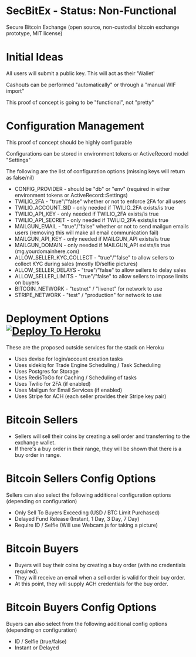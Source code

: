 # SecBitEx - Status: Non-Functional
Secure Bitcoin Exchange (open source, non-custodial bitcoin exchange prototype, MIT license)

# Initial Ideas
All users will submit a public key. This will act as their 'Wallet'

Cashouts can be performed "automatically" or through a "manual WIF import"

This proof of concept is going to be "functional", not "pretty"

# Configuration Management
This proof of concept should be highly configurable

Configurations can be stored in environment tokens or ActiveRecord model "Settings"

The following are the list of configuration options (missing keys will return as false/nil)
* CONFIG_PROVIDER - should be "db" or "env" (required in either environment tokens or ActiveRecord::Settings)
* TWILIO_2FA - "true"/"false" whether or not to enforce 2FA for all users
* TWILIO_ACCOUNT_SID - only needed if TWILIO_2FA exists/is true
* TWILIO_API_KEY - only needed if TWILIO_2FA exists/is true
* TWILIO_API_SECRET - only needed if TWILIO_2FA exists/is true
* MAILGUN_EMAIL - "true"/"false" whether or not to send mailgun emails users (removing this will make all email communication fail)
* MAILGUN_API_KEY - only needed if MAILGUN_API exists/is true
* MAILGUN_DOMAIN - only needed if MAILGUN_API exists/is true (mg.yourdomainhere.com)
* ALLOW_SELLER_KYC_COLLECT - "true"/"false" to allow sellers to collect KYC during sales (mostly ID/selfie pictures)
* ALLOW_SELLER_DELAYS - "true"/"false" to allow sellers to delay sales
* ALLOW_SELLER_LIMITS - "true"/"false" to allow sellers to impose limits on buyers
* BITCOIN_NETWORK - "testnet" / "livenet" for network to use
* STRIPE_NETWORK - "test" / "production" for network to use

# Deployment Options [![Deploy To Heroku](https://www.herokucdn.com/deploy/button.svg)](https://heroku.com/deploy?template=https://github.com/AtheistOfFail/SecBitEx)
These are the proposed outside services for the stack on Heroku
* Uses devise for login/account creation tasks
* Uses sidekiq for Trade Engine Scheduling / Task Scheduling
* Uses Postgres for Storage
* Uses RedisToGo for Caching / Scheduling of tasks
* Uses Twilio for 2FA (if enabled)
* Uses Mailgun for Email Services (if enabled)
* Uses Stripe for ACH (each seller provides their Stripe key pair)


# Bitcoin Sellers
* Sellers will sell their coins by creating a sell order and transferring to the exchange wallet.
* If there's a buy order in their range, they will be shown that there is a buy order in range.

# Bitcoin Sellers Config Options
Sellers can also select the following additional configuration options (depending on configuration)
* Only Sell To Buyers Exceeding (USD / BTC Limit Purchased)
* Delayed Fund Release (Instant, 1 Day, 3 Day, 7 Day)
* Require ID / Selfie (Will use Webcam.js for taking a picture)

# Bitcoin Buyers
* Buyers will buy their coins by creating a buy order (with no credentials required). 
* They will receive an email when a sell order is valid for their buy order. 
* At this point, they will supply ACH credentials for the buy order.

# Bitcoin Buyers Config Options
Buyers can also select from the following additional config options (depending on configuration)
* ID / Selfie (true/false)
* Instant or Delayed